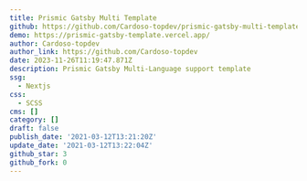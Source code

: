 ```yaml
---
title: Prismic Gatsby Multi Template
github: https://github.com/Cardoso-topdev/prismic-gatsby-multi-template
demo: https://prismic-gatsby-template.vercel.app/
author: Cardoso-topdev
author_link: https://github.com/Cardoso-topdev
date: 2023-11-26T11:19:47.871Z
description: Prismic Gatsby Multi-Language support template
ssg:
  - Nextjs
css:
  - SCSS
cms: []
category: []
draft: false
publish_date: '2021-03-12T13:21:20Z'
update_date: '2021-03-12T13:22:04Z'
github_star: 3
github_fork: 0
---
```

